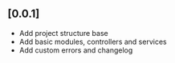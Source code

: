 ## [0.0.1]

- Add project structure base
- Add basic modules, controllers and services
- Add custom errors and changelog